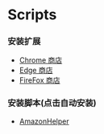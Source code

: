 # Scripts

### 安装扩展

- [Chrome 商店](https://chrome.google.com/webstore/detail/scriptcat/ndcooeababalnlpkfedmmbbbgkljhpjf)
- [Edge 商店](https://microsoftedge.microsoft.com/addons/detail/scriptcat/liilgpjgabokdklappibcjfablkpcekh)
- [FireFox 商店](https://addons.mozilla.org/zh-CN/firefox/addon/scriptcat/)

### 安装脚本(点击自动安装)

- [AmazonHelper](https://github.com/gopkg-dev/amazon_scripts/raw/main/amazon.user.js)
